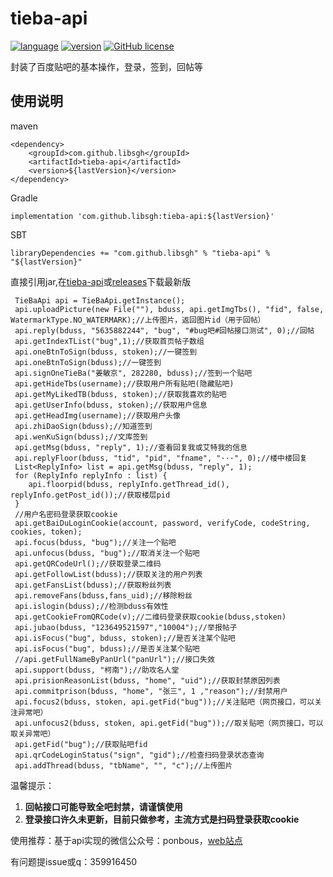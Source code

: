 # tieba-api
[![language](https://img.shields.io/badge/language-java-blue.svg)](https://www.java.com)
[![version](https://img.shields.io/badge/version-v1.0.9-orange.svg)](https://mvnrepository.com/artifact/com.github.libsgh/tieba-api/1.0.9)
[![GitHub license](https://img.shields.io/github/license/libsgh/tieba-api.svg)](https://github.com/libsgh/tieba-api/blob/master/LICENSE)


封装了百度贴吧的基本操作，登录，签到，回帖等
## 使用说明
maven
```
<dependency>
    <groupId>com.github.libsgh</groupId>
    <artifactId>tieba-api</artifactId>
    <version>${lastVersion}</version>
</dependency>
```
Gradle
```
implementation 'com.github.libsgh:tieba-api:${lastVersion}'
```
SBT
```
libraryDependencies += "com.github.libsgh" % "tieba-api" % "${lastVersion}"
```
直接引用jar,在[tieba-api](http://mvnrepository.com/artifact/com.github.libsgh/tieba-api/)或[releases](https://github.com/libsgh/tieba-api/releases)下载最新版
```
 TieBaApi api = TieBaApi.getInstance();
 api.uploadPicture(new File(""), bduss, api.getImgTbs(), "fid", false, WatermarkType.NO_WATERMARK);//上传图片，返回图片id（用于回帖）
 api.reply(bduss, "5635882244", "bug", "#bug吧#回帖接口测试", 0);//回帖
 api.getIndexTList("bug",1);//获取首页帖子数组
 api.oneBtnToSign(bduss, stoken);//一键签到
 api.oneBtnToSign(bduss);//一键签到
 api.signOneTieBa("姜敏京", 282280, bduss);//签到一个贴吧
 api.getHideTbs(username);//获取用户所有贴吧(隐藏贴吧)
 api.getMyLikedTB(bduss, stoken);//获取我喜欢的贴吧
 api.getUserInfo(bduss, stoken);//获取用户信息
 api.getHeadImg(username);//获取用户头像
 api.zhiDaoSign(bduss);//知道签到
 api.wenKuSign(bduss);//文库签到
 api.getMsg(bduss, "reply", 1);//查看回复我或艾特我的信息
 api.replyFloor(bduss, "tid", "pid", "fname", "···", 0);//楼中楼回复
 List<ReplyInfo> list = api.getMsg(bduss, "reply", 1);
 for (ReplyInfo replyInfo : list) {
	api.floorpid(bduss, replyInfo.getThread_id(), replyInfo.getPost_id());//获取楼层pid
 }
 //用户名密码登录获取cookie
 api.getBaiDuLoginCookie(account, password, verifyCode, codeString, cookies, token);
 api.focus(bduss, "bug");//关注一个贴吧
 api.unfocus(bduss, "bug");//取消关注一个贴吧
 api.getQRCodeUrl();//获取登录二维码
 api.getFollowList(bduss);//获取关注的用户列表
 api.getFansList(bduss);//获取粉丝列表
 api.removeFans(bduss,fans_uid);//移除粉丝
 api.islogin(bduss);//检测bduss有效性
 api.getCookieFromQRCode(v);//二维码登录获取cookie(bduss,stoken)
 api.jubao(bduss, "123649521597","10004");//举报帖子
 api.isFocus("bug", bduss, stoken);//是否关注某个贴吧
 api.isFocus("bug", bduss);//是否关注某个贴吧
 //api.getFullNameByPanUrl("panUrl");//接口失效
 api.support(bduss, "柯南");//助攻名人堂
 api.prisionReasonList(bduss, "home", "uid");//获取封禁原因列表
 api.commitprison(bduss, "home", "张三", 1 ,"reason");//封禁用户
 api.focus2(bduss, stoken, api.getFid("bug"));//关注贴吧（网页接口，可以关注异常吧）
 api.unfocus2(bduss, stoken, api.getFid("bug"));//取关贴吧（网页接口，可以取关异常吧）
 api.getFid("bug");//获取贴吧fid
 api.qrCodeLoginStatus("sign", "gid");//检查扫码登录状态查询
 api.addThread(bduss, "tbName", "", "c");//上传图片
```

温馨提示：

1. **回帖接口可能导致全吧封禁，请谨慎使用**
2. **登录接口许久未更新，目前只做参考，主流方式是扫码登录获取cookie**

使用推荐：基于api实现的微信公众号：ponbous，[web站点](http://noki.tk/tieba)

有问题提issue或q：359916450

